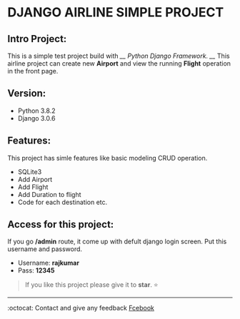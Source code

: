 # DJANGO AIRLINE SIMPLE PROJECT
## Intro Project: 
This is a simple test project build with *__ Python Django Framework. __* 
This airline project can create new __Airport__ and view the running __Flight__ operation in the front page.

## Version:
- Python 3.8.2
- Django 3.0.6

## Features:
This project has simle features like basic modeling CRUD operation.
- SQLite3
- Add Airport
- Add Flight
- Add Duration to flight 
- Code for each destination etc.

## Access for this project:
If you go __/admin__ route, it come up with defult django login screen. Put this username and password.
- Username: __rajkumar__
- Pass: __12345__

> If you like this project please give it to __star__. :star:

---

:octocat: Contact and give any feedback [Fcebook](https://www.facebook.com/itsrajkumar1)





